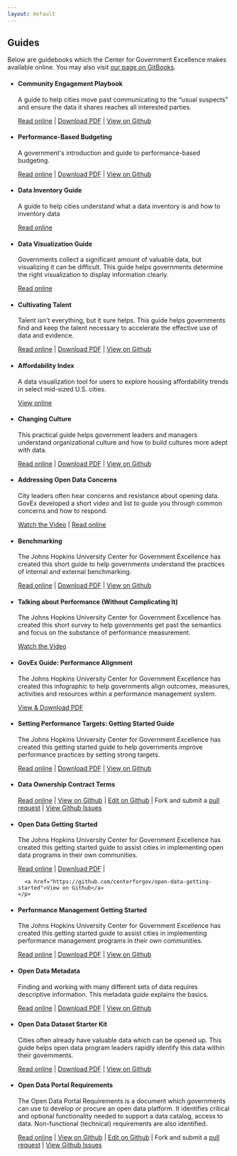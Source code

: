 ```yaml
---
layout: default
---
```


## <span class="glyphicon glyphicon-book"></span> Guides
Below are guidebooks which the Center for Government Excellence makes available online. You may also visit <a href="https://www.gitbook.com/@centerforgov">our page on GitBooks</a>.

<ul class="list-group">
<li class="list-group-item" href="https://www.gitbook.com/book/centerforgov/community-engagement-playbook/details">
  <h4>Community Engagement Playbook</h4>
  <p>A guide to help cities move past communicating to the “usual suspects” and ensure the data it shares reaches all interested parties.</p>
  <a href="https://www.gitbook.com/book/centerforgov/community-engagement-playbook/details">Read online</a> |
  <a href="https://www.gitbook.com/download/pdf/book/centerforgov/community-engagement-playbook">Download PDF</a> |
  <a href="https://github.com/govex/community-engagement">View on Github</a>
  </p>
</li>
<li class="list-group-item" href="https://www.gitbook.com/book/centerforgov/performance-based-budgeting/details">
  <h4>Performance-Based Budgeting</h4>
  <p>A government's introduction and guide to performance-based budgeting.</p>
  <a href="https://www.gitbook.com/book/centerforgov/performance-based-budgeting/details">Read online</a> |
  <a href="https://www.gitbook.com/download/pdf/book/centerforgov/performance-based-budgeting">Download PDF</a> |
  <a href="https://github.com/govex/performance-based-budgeting">View on Github</a>
  </p>
</li>
<li class="list-group-item" href="http://labs.centerforgov.org/guides/datainventory">
  <h4>Data Inventory Guide</h4>
  <p>A guide to help cities understand what a data inventory is and how to inventory data</p>
  <a href="http://labs.centerforgov.org/guides/datainventory">Read online</a>
  </p>
</li>
<li class="list-group-item" href="http://labs.centerforgov.org/guides/dataviz/index.html">
  <h4>Data Visualization Guide</h4>
  <p>Governments collect a significant amount of valuable data, but visualizing it can be difficult. This guide helps governments determine the right visualization to display information clearly.</p>
  <a href="http://labs.centerforgov.org/guides/dataviz/index.html">Read online</a>
  </p>
</li>
<li class="list-group-item" href="https://www.gitbook.com/book/centerforgov/cultivating-talent/details">
  <h4>Cultivating Talent</h4>
  <p>Talent isn't everything, but it sure helps. This guide helps governments find and keep the talent necessary to accelerate the effective use of data and evidence.</p>
  <a href="https://www.gitbook.com/book/centerforgov/cultivating-talent/details">Read online</a> |
      <a href="https://www.gitbook.com/download/pdf/book/centerforgov/cultivating-talent">Download PDF</a> |
      <a href="https://github.com/govex/Talent">View on Github</a>
  </p>
</li>
<li class="list-group-item" href="http://labs.centerforgov.org/affordability.html">
  <h4>Affordability Index</h4>
  <p>A data visualization tool for users to explore housing affordability trends in select mid-sized U.S. cities.</p>
  <a href="http://labs.centerforgov.org/affordability.html">View online</a>
  </p>
</li>
  <li class="list-group-item" href="https://www.gitbook.com/book/centerforgov/changing-culture/details/">
    <h4>Changing Culture</h4>
    <p>This practical guide helps government leaders and managers understand organizational culture and how to build cultures more adept with data.</p>
    <a href="https://centerforgov.gitbooks.io/changing-culture/content/index.html">Read online</a> |
      <a href="https://www.gitbook.com/book/centerforgov/changing-culture/details">Download PDF</a> |
      <a href="https://github.com/centerforgov/culture">View on Github</a>
    </p>
  </li>
  <li class="list-group-item" href="http://labs.centerforgov.org/open-data/addressing-concerns/">
    <h4>Addressing Open Data Concerns</h4>
    <p>City leaders often hear concerns and resistance about opening data. GovEx developed a short video and list to guide you through common concerns and how to respond.</p>
    <a href="https://www.youtube.com/watch?v=70Zl9jXdzLo&feature=youtu.be" target="_blank">Watch the Video</a> |
    <a href="http://labs.centerforgov.org/open-data/addressing-concerns/">Read online</a>
    </p>
  </li>
  <li class="list-group-item" href="https://www.gitbook.com/book/centerforgov/benchmarking/details">
    <h4>Benchmarking</h4>
    <p>The Johns Hopkins University Center for Government Excellence has created this short guide to help governments understand the practices of internal and external benchmarking.</p>
    <a href="https://centerforgov.gitbooks.io/benchmarking/content/">Read online</a> |
      <a href="https://www.gitbook.com/book/centerforgov/benchmarking/details">Download PDF</a> |
      <a href="https://github.com/centerforgov/benchmarking">View on Github</a>
    </p>
  </li>
  <li class="list-group-item" href="https://youtu.be/MCRXeMG95I0">
    <h4>Talking about Performance (Without Complicating It)</h4>
    <p>The Johns Hopkins University Center for Government Excellence has created this short survey to help governments get past the semantics and focus on the substance of performance measurement.</p>
    <a href="https://youtu.be/Qa3gtv7TRxk">Watch the Video</a>
    </p>
  </li>
  <li class="list-group-item" href="https://drive.google.com/open?id=0B9eOOc60hbhLR3dLNzBLRGM0WUU">
    <h4>GovEx Guide: Performance Alignment</h4>
    <p>The Johns Hopkins University Center for Government Excellence has created this infographic to help governments align outcomes, measures, activities and resources within a performance management system.</p>
    <a href="https://drive.google.com/open?id=0B9eOOc60hbhLUG55bURsSTZwdms">View & Download PDF</a>
    </p>
  </li>
  <li class="list-group-item" href="https://www.gitbook.com/book/centerforgov/setting-performance-targets-getting-started-guide/details">
    <h4>Setting Performance Targets: Getting Started Guide</h4>
    <p>The Johns Hopkins University Center for Government Excellence has created this getting started guide to help governments improve performance practices by setting strong targets.</p>
      <a href="https://centerforgov.gitbooks.io/setting-performance-targets-getting-started-guide/content/">Read online</a> |
      <a href="https://www.gitbook.com/download/pdf/book/centerforgov/setting-performance-targets-getting-started-guide">Download PDF</a> |
      <a href="https://github.com/centerforgov/setting-performance-targets-getting-started-guide">View on Github</a>
    </p>
  </li>
  <li class="list-group-item">
    <h4>Data Ownership Contract Terms</h4>
    <p></p>
    <p>
      <a href="/data-ownership">Read online</a> |
      <a href="https://github.com/centerforgov/data-ownership/blob/master/README.md">View on Github</a> |
      <a href="https://github.com/centerforgov/data-ownership/edit/master/README.md">Edit on Github</a> |
      Fork and submit a <a href="https://github.com/centerforgov/data-ownership/pulls">pull request</a> |
      <a href="https://github.com/centerforgov/data-ownership/issues">View Github Issues</a>
    </p>
  </li>
  <li class="list-group-item" href="https://www.gitbook.com/book/centerforgov/open-data-getting-started/details">
    <h4>Open Data Getting Started</h4>
    <p>The Johns Hopkins University Center for Government Excellence has created this getting started guide to assist cities in implementing open data programs in their own communities.</p>
    <p>
      <a href="http://centerforgov.gitbooks.io/open-data-getting-started/content/">Read online</a> |
      <a href="https://www.gitbook.com/download/pdf/book/centerforgov/open-data-getting-started">Download PDF</a> |

      <a href="https://github.com/centerforgov/open-data-getting-started">View on Github</a>
    </p>
  </li>
  <li class="list-group-item" href="https://www.gitbook.com/book/centerforgov/open-data-metadata-guide/details">
    <h4>Performance Management Getting Started</h4>
    <p>The Johns Hopkins University Center for Government Excellence has created this getting started guide to assist cities in implementing performance management programs in their own communities.</p>    
    <p>
      <a href="https://www.gitbook.com/read/book/centerforgov/performance-management-getting-started">Read online</a> |
      <a href="https://www.gitbook.com/download/pdf/book/centerforgov/performance-management-getting-started">Download PDF</a> |
      <a href="https://github.com/centerforgov/performance-management-getting-started">View on Github</a>
    </p>
  </li>
  <li class="list-group-item" href="https://www.gitbook.com/book/centerforgov/open-data-metadata-guide/details">
    <h4>Open Data Metadata</h4>
    <p>Finding and working with many different sets of data requires descriptive information. This metadata guide explains the basics.</p>
    <p>
      <a href="https://www.gitbook.com/read/book/centerforgov/open-data-metadata-guide">Read online</a> |
      <a href="https://www.gitbook.com/download/pdf/book/centerforgov/open-data-metadata-guide">Download PDF</a> |
      <a href="https://github.com/centerforgov/open-data-metadata-guide">View on Github</a>
    </p>
  </li>
  <li class="list-group-item" href="https://www.gitbook.com/book/centerforgov/open-data-metadata-guide/details">
    <h4>Open Data Dataset Starter Kit</h4>
    <p>Cities often already have valuable data which can be opened up. This guide helps open data program leaders rapidly identify this data within their governments.</p>
    <p>
      <a href="https://www.gitbook.com/read/book/centerforgov/dataset-inventory-guidelines">Read online</a> |
      <a href="https://www.gitbook.com/download/pdf/book/centerforgov/dataset-inventory-guidelines">Download PDF</a> |
      <a href="https://github.com/centerforgov/open-data-inventory">View on Github</a>
    </p>
  </li>
  <li class="list-group-item">
    <h4>Open Data Portal Requirements</h4>
    <p>The Open Data Portal Requirements is a document which governments can use to develop or procure an open data platform. It identifies critical and optional functionality needed to support a data catalog, access to data. Non-functional (technical) requirements are also identified.</p>
    <p>
      <a href="/open-data-portal-requirements">Read online</a> |
      <a href="https://github.com/centerforgov/open-data-portal-requirements/blob/master/README.md">View on Github</a> |
      <a href="https://github.com/centerforgov/open-data-portal-requirements/edit/master/README.md">Edit on Github</a> |
      Fork and submit a <a href="https://github.com/centerforgov/open-data-portal-requirements/pulls">pull request</a> |
      <a href="https://github.com/centerforgov/open-data-portal-requirements/issues">View Github Issues</a>
    </p>
  </li>
</ul>
